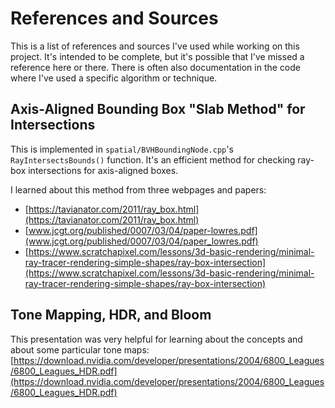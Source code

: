 # References and Sources

This is a list of references and sources I've used while working on this project.
It's intended to be complete, but it's possible that I've missed a reference here
or there. There is often also documentation in the code where I've used a specific
algorithm or technique.

## Axis-Aligned Bounding Box "Slab Method" for Intersections

This is implemented in `spatial/BVHBoundingNode.cpp`'s `RayIntersectsBounds()`
function. It's an efficient method for checking ray-box intersections for
axis-aligned boxes.

I learned about this method from three webpages and papers:
- [https://tavianator.com/2011/ray_box.html](https://tavianator.com/2011/ray_box.html)
- [www.jcgt.org/published/0007/03/04/paper-lowres.pdf](www.jcgt.org/published/0007/03/04/paper_lowres.pdf)
- [https://www.scratchapixel.com/lessons/3d-basic-rendering/minimal-ray-tracer-rendering-simple-shapes/ray-box-intersection](https://www.scratchapixel.com/lessons/3d-basic-rendering/minimal-ray-tracer-rendering-simple-shapes/ray-box-intersection)

## Tone Mapping, HDR, and Bloom

This presentation was very helpful for learning about the concepts and about
some particular tone maps:
[https://download.nvidia.com/developer/presentations/2004/6800_Leagues/6800_Leagues_HDR.pdf](https://download.nvidia.com/developer/presentations/2004/6800_Leagues/6800_Leagues_HDR.pdf)